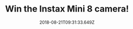 ---
campaign-uuid: "c-60b4b583-8d7f-4679-9c83-a85fb77cbba1"
type: "Preview"
category: "Gifts"
date: "2018-08-21T09:31:33.649Z"
end-date: "2018-09-21T23:59:00.000Z"
disable-form: false
is_promoted: true
has_entry_page: true
title: "Win the Instax Mini 8 camera!"
competition-description: "<p>Calling all photographers out there! You can’t miss this\
  \ one! We are giving away an amazing Instax mini 8 camera that supports the use\
  \ of instax mini film to produce instant credit card-sized prints to one of our\
  \ lucky NME AAA readers! </p>\r\n<p>Who doesn’t want this cute and compact body\
  \ design camera? Click below and it could be yours!</p>"
hero-header: "Win the Instax Mini 8 camera!"
terms-confirmation: "N/A"
banner-img: "https://assets.expresslyapp.com/asset-f244871a-73e3-471d-84e3-6360f1741730.jpg"
logo-left-href: "http://www.fujifilm.com/products/instant_photo/cameras/instax_mini_9/"
logo-left-image: "fujifilm-logo.png"
logo-left-title: "Fujifilm"
bg-image-hero: "https://assets.expresslyapp.com/asset-8673d6dd-8c10-4d6a-aab8-4136568e0a39.jpg"
bg-image-first: "https://assets.expresslyapp.com/asset-37b11d9c-581d-4a35-aa13-0f576f6ae368.jpg"
bg-image-second: "https://assets.expresslyapp.com/asset-ee9811b1-7ca7-4409-bd92-b141c2d8f324.jpg"
section1-content: "<p>A built-in flash that provides additional illumination for exposures\
  \ when working in low-light conditions and automatic exposure control helps to ensure\
  \ consistently accurate exposures in a variety of lighting conditions…</p>\r\n<p>…\
  \ An optical viewfinder with integrated target spot is available for image composition\
  \ and an exposure counter is incorporated into the design to visually display the\
  \ number of exposures remaining in the film pack.</p>\r\n<p>This instax mini 8 camera\
  \ has it all!</p>"
section2-content: "<p>Simply twist the dial to the appropriate exposure level, peer\
  \ through the viewfinder and take your shot!</p>\r\n<p>This amazing camera is a\
  \ reminder of the days before digital cameras, so If you want to turn the clock\
  \ back, enter the form below for a chance to win the Instax Mini 8 camera and get\
  \ ready to capture your favourite moments now!</p>\r\n<p>Instant photos, instant\
  \ FUN!</p>"
entry-title: "Win the Instax Mini 8 camera!"
entry-content: "Enter the draw to win the Instax Mini 8 camera by completing the form\
  \ below before 23:59 on 21th of September 2018."
has-winner: false
prize-description: "An Instax Mini 8 camera."
special-conditions: "Multiple entries are allowed up to one every day."
---
